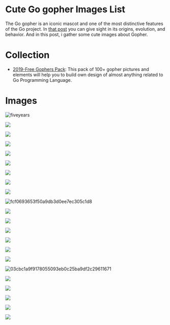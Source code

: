 # Cute Go gopher Images List

The Go gopher is an iconic mascot and one of the most distinctive features of the Go project. In [that post](https://blog.golang.org/gopher) you can give sight in its origins, evolution, and behavior. And in this post, i gather some cute images about Gopher.

# Collection

- [2019-Free Gophers Pack](https://github.com/MariaLetta/free-gophers-pack): This pack of 100+ gopher pictures and elements will help you to build own design of almost anything related to Go Programming Language.

# Images

![fiveyears](https://user-images.githubusercontent.com/5803001/38185442-a75b7dfc-3680-11e8-86af-2565496779fb.jpg)

![](http://colobu.com/images/logos/golang.png)

![](http://colobu.com/images/logos/golang1.png)

![](http://colobu.com/images/logos/golang2.png)

![](http://colobu.com/images/logos/golang3.png)

![](http://colobu.com/images/logos/golang4.png)

![](http://colobu.com/images/logos/golang5.png)

![](http://colobu.com/images/logos/golang6.png)

![](http://colobu.com/images/logos/golang7.png)

![fcf0693653f50a9db3d0ee7ec305c1d8](https://user-images.githubusercontent.com/5803001/38185302-1d77e17a-3680-11e8-95ab-c26053c180f6.png)

![](https://i.pinimg.com/originals/de/4d/af/de4daf20b7e43fc4bca3450d86a1a32c.png)

![](https://i.pinimg.com/originals/2c/ee/c5/2ceec58b62b9132d924948b5eb0e0d4f.jpg)

![](https://cdn.dribbble.com/users/135160/screenshots/1864294/fukuokago_01_1x.png)

![](https://i.pinimg.com/736x/24/43/6d/24436ddcba1c5c0c6453d34332182352.jpg)

![](https://i.pinimg.com/originals/88/1b/11/881b118ca4ddf4bd870847568637df36.png)

![](https://blog.golang.org/gophergala/fancygopher.jpg)

![03cbc1a9f9178055093eb0c25ba9df2c29611671](https://user-images.githubusercontent.com/5803001/38185480-cf3f299a-3680-11e8-8d5c-082580ad96eb.png)

![](https://encrypted-tbn0.gstatic.com/images?q=tbn:ANd9GcSsduVGQkzg6rvdVT7ErErVXw1o2ljhjcuEgtNFZuk4YCaKgKdZug)

![](https://encrypted-tbn0.gstatic.com/images?q=tbn:ANd9GcS51gl1YZOA7s1o0RECmm_hpfmPtwiP7ulRzneW2nDPCpPdEtKN)

![](https://encrypted-tbn0.gstatic.com/images?q=tbn:ANd9GcS5Ur032B58P6-QXrStO4n2FoHNwxUIZ8h9KBcuPIonzp5Hxqsu)

![](https://encrypted-tbn0.gstatic.com/images?q=tbn:ANd9GcT7IiiP4O53o8WS2Cj3wRylrYN0hAf9n7YIQGqKLmB-xSobHBxDGA)

![](https://encrypted-tbn0.gstatic.com/images?q=tbn:ANd9GcTRwtsRYv0wXI7Vl1470RfJPknvARk2gXXkXJtaW84q_om5ExNc)
